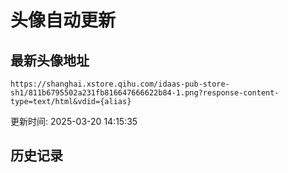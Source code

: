 # 头像自动更新

## 最新头像地址
```
https://shanghai.xstore.qihu.com/idaas-pub-store-sh1/811b6795502a231fb816647666622b84-1.png?response-content-type=text/html&vdid={alias}
```

更新时间: 2025-03-20 14:15:35

## 历史记录

